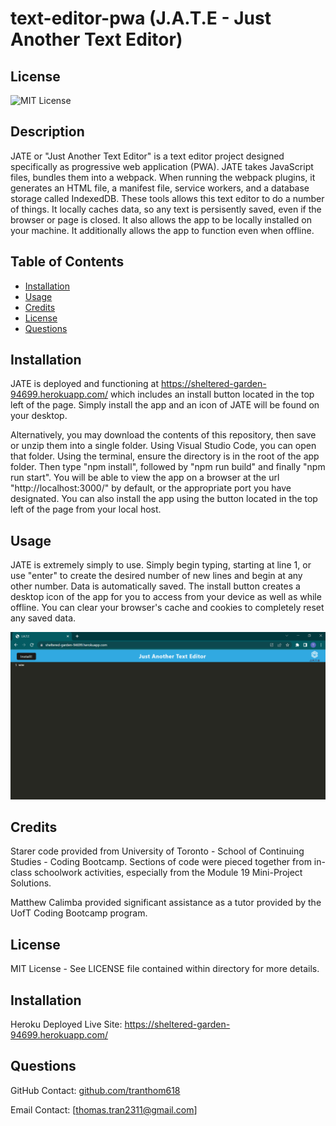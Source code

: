 # text-editor-pwa (J.A.T.E - Just Another Text Editor)

## License

![MIT License](https://img.shields.io/badge/License-MIT-red.svg)

## Description

JATE or "Just Another Text Editor" is a text editor project designed specifically as progressive web application (PWA). JATE takes JavaScript files, bundles them into a webpack. When running the webpack plugins, it generates an HTML file, a manifest file, service workers, and a database storage called IndexedDB. These tools allows this text editor to do a number of things. It locally caches data, so any text is persisently saved, even if the browser or page is closed. It also allows the app to be locally installed on your machine. It additionally allows the app to function even when offline.

## Table of Contents

- [Installation](#installation)
- [Usage](#usage)
- [Credits](#credits)
- [License](#license)
- [Questions](#questions)

## Installation

JATE is deployed and functioning at https://sheltered-garden-94699.herokuapp.com/ which includes an install button located in the top left of the page. Simply install the app and an icon of JATE will be found on your desktop.

Alternatively, you may download the contents of this repository, then save or unzip them into a single folder. Using Visual Studio Code, you can open that folder. Using the terminal, ensure the directory is in the root of the app folder. Then type "npm install", followed by "npm run build" and finally "npm run start". You will be able to view the app on a browser at the url "http://localhost:3000/" by default, or the appropriate port you have designated. You can also install the app using the button located in the top left of the page from your local host.

## Usage

JATE is extremely simply to use. Simply begin typing, starting at line 1, or use "enter" to create the desired number of new lines and begin at any other number. Data is automatically saved. The install button creates a desktop icon of the app for you to access from your device as well as while offline. You can clear your browser's cache and cookies to completely reset any saved data.

![Preview of JATE](/client/src/images/readme-instructional.png?raw=true "README Instructions")

## Credits

Starer code provided from University of Toronto - School of Continuing Studies - Coding Bootcamp. Sections of code were pieced together from in-class schoolwork activities, especially from the Module 19 Mini-Project Solutions.

Matthew Calimba provided significant assistance as a tutor provided by the UofT Coding Bootcamp program.

## License

MIT License - See LICENSE file contained within directory for more details.

## Installation

Heroku Deployed Live Site: https://sheltered-garden-94699.herokuapp.com/

## Questions

GitHub Contact: [github.com/tranthom618](https://www.github.com/tranthom618)

Email Contact: [thomas.tran2311@gmail.com]
